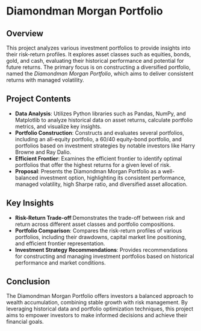 # Diamondman Morgan Portfolio
## Overview
This project analyzes various investment portfolios to provide insights into their risk-return profiles. It explores asset classes such as equities, bonds, gold, and cash, evaluating their historical performance and potential for future returns. The primary focus is on constructing a diversified portfolio, named the _Diamondman Morgan Portfolio_, which aims to deliver consistent returns with managed volatility.
## Project Contents
* **Data Analysis**: Utilizes Python libraries such as Pandas, NumPy, and Matplotlib to analyze historical data on asset returns, calculate portfolio metrics, and visualize key insights.
* **Portfolio Construction**: Constructs and evaluates several portfolios, including an all-equity portfolio, a 60/40 equity-bond portfolio, and portfolios based on investment strategies by notable investors like Harry Browne and Ray Dalio.
* **Efficient Frontier**: Examines the efficient frontier to identify optimal portfolios that offer the highest returns for a given level of risk.
* **Proposal**: Presents the Diamondman Morgan Portfolio as a well-balanced investment option, highlighting its consistent performance, managed volatility, high Sharpe ratio, and diversified asset allocation.

## Key Insights
* **Risk-Return Trade-off**:Demonstrates the trade-off between risk and return across different asset classes and portfolio compositions.
* **Portfolio Comparison**: Compares the risk-return profiles of various portfolios, including their drawdowns, capital market line positioning, and efficient frontier representation.
* **Investment Strategy Recommendations**: Provides recommendations for constructing and managing investment portfolios based on historical performance and market conditions.

## Conclusion
The Diamondman Morgan Portfolio offers investors a balanced approach to wealth accumulation, combining stable growth with risk management. By leveraging historical data and portfolio optimization techniques, this project aims to empower investors to make informed decisions and achieve their financial goals.
